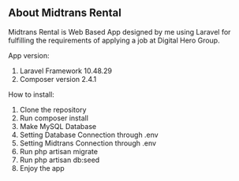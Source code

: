 ## About Midtrans Rental

Midtrans Rental is Web Based App designed by me using Laravel for fulfilling the requirements of applying a job at Digital Hero Group.

App version:
1. Laravel Framework 10.48.29
2. Composer version 2.4.1

How to install:
1. Clone the repository
2. Run composer install
3. Make MySQL Database
4. Setting Database Connection through .env
5. Setting Midtrans Connection through .env
6. Run php artisan migrate
7. Run php artisan db:seed
8. Enjoy the app